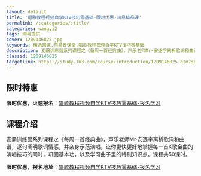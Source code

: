 ```yaml
---
layout: default
title: '唱歌教程视频自学KTV技巧零基础-限时优惠-网易精品课'
permalink: /:categories/:title/
categories: wangyi2
tags: 网易提供
cover: 1209146825.jpg
keywords: 精选网课,网易云课堂,唱歌教程视频自学KTV技巧零基础
description: 麦霸训练营系列课程之《每周一首经典曲》，声乐老师Mr·安逐字离析歌词和曲谱，逐句阐明歌词情感，并亲身示范演唱。让你更快更
classid: 1209146825
targetlink: https://study.163.com/course/introduction/1209146825.htm?share=1&shareId=1025206652&utm_campaign=share&utm_medium=iphoneShare&utm_source=&utm_u=1025206652
---
```


## 限时特惠

**限时优惠，火速报名**：[唱歌教程视频自学KTV技巧零基础-报名学习](https://study.163.com/course/introduction/1209146825.htm?share=1&shareId=1025206652&utm_campaign=share&utm_medium=iphoneShare&utm_source=&utm_u=1025206652)

## 课程介绍

麦霸训练营系列课程之《每周一首经典曲》，声乐老师Mr·安逐字离析歌词和曲谱，逐句阐明歌词情感，并亲身示范演唱。让你更快更好地掌握每一首K歌金曲的演唱技巧的同时，巩固基本功，以及学习曲子里的特别知识点。课程共50课时。

**限时优惠，报名地址**：[唱歌教程视频自学KTV技巧零基础-报名学习](https://study.163.com/course/introduction/1209146825.htm?share=1&shareId=1025206652&utm_campaign=share&utm_medium=iphoneShare&utm_source=&utm_u=1025206652)

